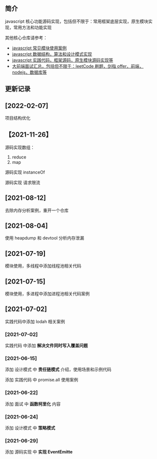 ## 简介

javascript 核心功能源码实现，包括但不限于：常用框架底层实现，原生模块实现，常用方法和功能实现

其他核心仓库请参考：

- [javascript 常见模块使用案例](https://github.com/ddzyan/node-module-example)
- [javascript 数据结构，算法和设计模式实现](https://github.com/ddzyan/algorithmAndDataStructure)
- [javascript 实践代码，框架源码，原生模块源码实现等](https://github.com/ddzyan/node-project)
- [大前端面试汇总，包括但不限于：leetCode 刷题，剑指 offer，前端，nodejs，数据库等](https://github.com/ddzyan/node-project)

## 更新记录

## [2022-02-07]

项目结构优化

## 【2021-11-26】

源码实现数组：

1. reduce
2. map

源码实现 instanceOf

源码实现 请求限流

## [2021-08-12]

去除内存分析案例，重开一个仓库

## [2021-08-04]

使用 heapdump 和 devtool 分析内存泄漏

## [2021-07-19]

模块使用，多线程中添加线程池相关代码

## [2021-07-15]

模块使用，多进程中添加进程池相关代码案例

## [2021-07-02]

实践代码中添加 lodah 相关案例

### [2021-07-02]

实践代码 中添加 **解决文件同时写入覆盖问题**

### [2021-06-15]

添加 设计模式 中 **责任链模式** 介绍，使用场景和示例代码

添加 实践代码 中 promise.all 使用案例

### [2021-06-22]

添加 面试 中 **函数柯里化** 内容

### [2021-06-24]

添加 设计模式 中 **策略模式**

### [2021-06-29]

添加 源码实现 中 **实现 EventEmitte**
